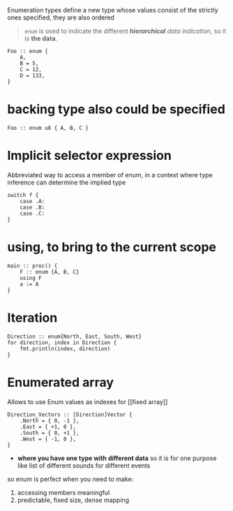 Enumeration types define a new type whose values consist of the strictly ones specified, they are also ordered
> `enum` is used to indicate the different ***hierarchical** data indication*, so it is **the data**.

```odin
Foo :: enum {
	A,
	B = 5,
	C = 12,
	D = 133,
}
```


# backing type also could be specified
```odin
Foo :: enum u8 { A, B, C }
```

# Implicit selector expression
Abbreviated way to access a member of enum, in a context where type inference can determine the implied type
```odin
switch f {
	case .A:
	case .B:
	case .C:
}
```


# using, to bring to the current scope
```odin
main :: proc() {
	F :: enum {A, B, C}
	using F
	a := A
}
```


# Iteration
```odin
Direction :: enum{North, East, South, West}
for direction, index in Direction {
	fmt.println(index, direction)
}
```


# Enumerated array
Allows to use Enum values as indexes for [[fixed array]]

```odin
Direction_Vectors :: [Direction]Vector {
	.North = { 0, -1 },
	.East = { +1, 0 },
	.South = { 0, +1 },
	.West = { -1, 0 },
}
```

- **where you have one type with different data** so it is for one purpose like list of different sounds for different events

so enum is perfect when you need to make:
1. accessing members meaningful
2. predictable, fixed size, dense mapping